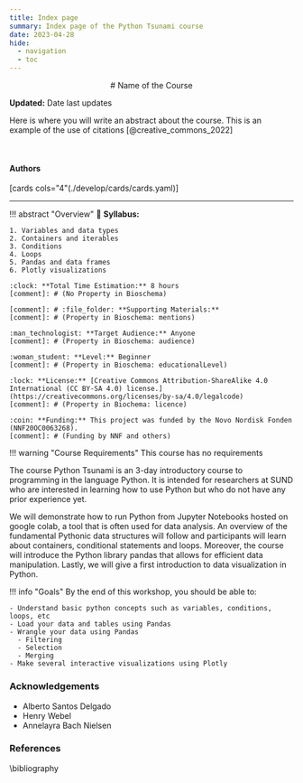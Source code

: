 ```yaml
---
title: Index page
summary: Index page of the Python Tsunami course
date: 2023-04-28
hide:
  - navigation
  - toc
---
```


<!--
# Put above to hide navigation (left), toc (right) or footer (bottom)

hide:
  - navigation 
  - toc
  - footer 

# You should hide the navigation if there are no subsections
# You should hide the Table of Contents if there are no important titles
-->

<center>
# Name of the Course
</center>

**Updated:** Date last updates

Here is where you will write an abstract about the course. This is an example of the use of citations [@creative_commons_2022]

<br>

<!-- AUTHORS -->
<h4>Authors</h4>

[cards cols="4"(./develop/cards/cards.yaml)]

<hr>

<!-- OVERVIEW OF COURSE -->
!!! abstract "Overview"
    :book: **Syllabus:** 

    1. Variables and data types
    2. Containers and iterables
    3. Conditions
    4. Loops
    5. Pandas and data frames
    6. Plotly visualizations

    :clock: **Total Time Estimation:** 8 hours  
    [comment]: # (No Property in Bioschema)

    [comment]: # :file_folder: **Supporting Materials:**  
    [comment]: # (Property in Bioschema: mentions)

    :man_technologist: **Target Audience:** Anyone 
    [comment]: # (Property in Bioschema: audience)

    :woman_student: **Level:** Beginner
    [comment]: # (Property in Bioschema: educationalLevel)

    :lock: **License:** [Creative Commons Attribution-ShareAlike 4.0 International (CC BY-SA 4.0) license.](https://creativecommons.org/licenses/by-sa/4.0/legalcode)
    [comment]: # (Property in Biochema: licence)
    
    :coin: **Funding:** This project was funded by the Novo Nordisk Fonden (NNF20OC0063268).
    [comment]: # (Funding by NNF and others)

!!! warning "Course Requirements"
    This course has no requirements

The course Python Tsunami is an 3-day introductory course to programming in the language Python. It is intended for researchers at SUND who are interested in learning how to use Python but who do not have any prior experience yet.

We will demonstrate how to run Python from Jupyter Notebooks hosted on google colab, a tool that is often used for data analysis. An overview of the fundamental Pythonic data structures will follow and participants will learn about containers, conditional statements and loops. Moreover, the course will introduce the Python library pandas that allows for efficient data manipulation. Lastly, we will give a first introduction to data visualization in Python.

!!! info "Goals"
    By the end of this workshop, you should be able to:

    - Understand basic python concepts such as variables, conditions, loops, etc
    - Load your data and tables using Pandas
    - Wrangle your data using Pandas
      - Filtering
      - Selection
      - Merging
    - Make several interactive visualizations using Plotly

### Acknowledgements

- Alberto Santos Delgado
- Henry Webel
- Annelayra Bach Nielsen

### References

\bibliography
